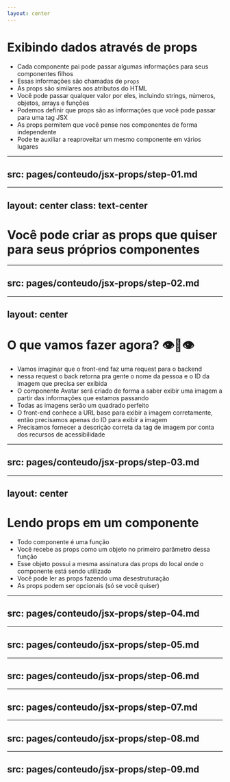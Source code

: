 ```yaml
---
layout: center
---
```


# Exibindo dados através de props

- Cada componente pai pode passar algumas informações para seus componentes filhos
- Essas informações são chamadas de `props`
- As props são similares aos atributos do HTML
- Você pode passar qualquer valor por eles, incluindo strings, números, objetos, arrays e funções
- Podemos definir que props são as informações que você pode passar para uma tag JSX
- As props permitem que você pense nos componentes de forma independente 
- Pode te auxiliar a reaproveitar um mesmo componente em vários lugares

---
src: pages/conteudo/jsx-props/step-01.md
---

---
layout: center
class: text-center
---

# Você pode criar as props que quiser para seus próprios componentes

---
src: pages/conteudo/jsx-props/step-02.md
---

---
layout: center
---

# O que vamos fazer agora? 👁️👄👁️

- Vamos imaginar que o front-end faz uma request para o backend
- nessa request o back retorna pra gente o nome da pessoa e o ID da imagem que precisa ser exibida
- O componente Avatar será criado de forma a saber exibir uma imagem a partir das informações que estamos passando
- Todas as imagens serão um quadrado perfeito
- O front-end conhece a URL base para exibir a imagem corretamente, então precisamos apenas do ID para exibir a imagem
- Precisamos fornecer a descrição correta da tag de imagem por conta dos recursos de acessibilidade


---
src: pages/conteudo/jsx-props/step-03.md
---

---
layout: center
---

# Lendo props em um componente

- Todo componente é uma função
- Você recebe as props como um objeto no primeiro parâmetro dessa função
- Esse objeto possui a mesma assinatura das props do local onde o componente está sendo utilizado
- Você pode ler as props fazendo uma desestruturação
- As props podem ser opcionais (só se você quiser)


---
src: pages/conteudo/jsx-props/step-04.md
---

---
src: pages/conteudo/jsx-props/step-05.md
---

---
src: pages/conteudo/jsx-props/step-06.md
---

---
src: pages/conteudo/jsx-props/step-07.md
---

---
src: pages/conteudo/jsx-props/step-08.md
---

---
src: pages/conteudo/jsx-props/step-09.md
---

